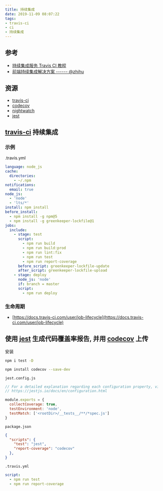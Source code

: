 ```yaml
---
title: 持续集成
date: 2019-11-09 08:07:22
tags:
- travis-ci
- ci
- 持续集成
---
```


[travis-ci]: https://travis-ci.com/getting_started
[持续集成服务 Travis CI 教程]: http://www.ruanyifeng.com/blog/2017/12/travis_ci_tutorial.html
[jest]: https://github.com/facebook/jest
[codecov]: https://codecov.io/
[nightwatch]: https://nightwatchjs.org/

## 参考

- [持续集成服务 Travis CI 教程][]
- [前端持续集成解决方案 ------ @zhihu](https://zhuanlan.zhihu.com/p/23093540)

## 资源

- [travis-ci][]
- [codecov][]
- [nightwatch][]
- [jest][]

## [travis-ci][] 持续集成

### 示例
.travis.yml
```yaml
language: node_js
cache:
  directories:
    - ~/.npm
notifications:
  email: true
node_js:
  - 'node'
  - 'lts/*'
install: npm install
before_install:
  - npm install -g npm@5
  - npm install -g greenkeeper-lockfile@1
jobs:
  include:
    - stage: test
      script:
        - npm run build
        - npm run build:prod
        - npm run lint:fix
        - npm run test
        - npm run report-coverage
      before_script: greenkeeper-lockfile-update
      after_script: greenkeeper-lockfile-upload
    - stage: deploy
      node_js: 'node'
      if: branch = master
      script:
        - npm run deploy
```


### 生命周期

- [https://docs.travis-ci.com/user/job-lifecycle](https://docs.travis-ci.com/user/job-lifecycle)


## 使用 [jest][] 生成代码覆盖率报告, 并用 [codecov][] 上传
安装
```bash
npm i test -D
```

```bash
npm install codecov --save-dev
```

`jest.config.js`
```js
// For a detailed explanation regarding each configuration property, visit:
// https://jestjs.io/docs/en/configuration.html

module.exports = {
  collectCoverage: true,
  testEnvironment: 'node',
  testMatch: ['<rootDir>/__tests__/**/*spec.js']
}
```

`package.json`
```json
{
  "scripts": {
    "test": "jest",
    "report-coverage": "codecov"
  },
}
```

`.travis.yml`
```yaml
script:
  - npm run test
  - npm run report-coverage
```


